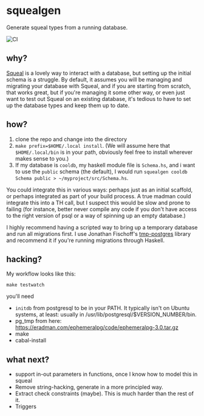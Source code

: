 # squealgen

Generate squeal types from a running database.

![CI](https://github.com/mwotton/squealgen/workflows/CI/badge.svg)

## why?

[Squeal](https://hackage.haskell.org/package/squeal-postgresql) is a lovely way to interact with a database, but setting up the initial schema is a struggle.
By default, it assumes you will be managing and migrating your database with Squeal, and if you are starting
from scratch, that works great, but if you're managing it some other way, or even just want to test out Squeal
on an existing database, it's tedious to have to set up the database types and keep them up to date.

## how?

1. clone the repo and change into the directory
2. `make prefix=$HOME/.local install`. (We will assume here that `$HOME/.local/bin` is in your path, obviously
feel free to install wherever makes sense to you.)
2. If my database is `cooldb`, my haskell module file is `Schema.hs`, and i want to use the `public` schema (the default),
I would run `squealgen cooldb Schema public > ~/myproject/src/Schema.hs`.

You could integrate this in various ways: perhaps just as an initial scaffold, or perhaps integrated as part
of your build process. A true madman could integrate this into a TH call, but I suspect this would be slow and
prone to failing (for instance, better never compile any code if you don't have access to the right version
of psql or a way of spinning up an empty database.)

I highly recommend having a scripted way to bring up a temporary database and run all migrations first. I use
Jonathan Fischoff's [tmp-postgres](https://hackage.haskell.org/package/tmp-postgres-1.34.1.0) library and
recommend it if you're running migrations through Haskell.

## hacking?

My workflow looks like this:

```make testwatch```

you'll need

- `initdb` from postgresql to be in your PATH. It typically isn't on Ubuntu systems, at least: usually in /usr/lib/postgresql/$VERSION_NUMBER/bin.
- pg_tmp from here: https://eradman.com/ephemeralpg/code/ephemeralpg-3.0.tar.gz
- make
- cabal-install



## what next?

- support in-out parameters in functions, once I know how to model this in squeal
- Remove string-hacking, generate in a more principled way.
- Extract check constraints (maybe). This is much harder than the rest of it.
- Triggers
